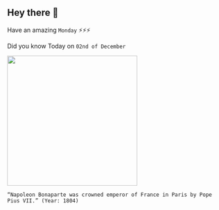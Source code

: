 ## Hey there 👋
Have an amazing `Monday` ⚡⚡⚡

Did you know Today on `02nd of December`
 
 [<img src="https://ksh.roma.it/sites/default/files/The-Emperor-Napoleon.jpg" width="300" />](https://ksh.roma.it/romanticism/1804#:~:text=On%20the%202nd%20of%20December,the%20authority%20of%20the%20Pontiff.) 
 ```
“Napoleon Bonaparte was crowned emperor of France in Paris by Pope Pius VII.” (Year: 1804)
```
